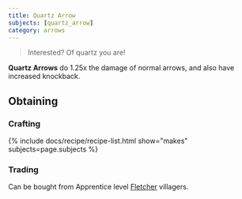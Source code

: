 ```yaml
---
title: Quartz Arrow
subjects: [quartz_arrow]
category: arrows
---
```

> Interested? Of quartz you are!

**Quartz Arrows** do 1.25x the damage of normal arrows, and also have increased knockback.

Obtaining
---------

### Crafting

{% include docs/recipe/recipe-list.html show="makes" subjects=page.subjects %}

### Trading
Can be bought from Apprentice level [Fletcher](https://minecraft.fandom.com/wiki/Trading#Fletcher) villagers.